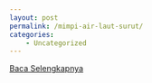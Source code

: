 ```yaml
---
layout: post
permalink: /mimpi-air-laut-surut/
categories:
    - Uncategorized
---
```


[Baca Selengkapnya](/02)